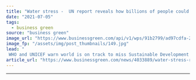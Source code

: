```yaml
---
title: "Water stress -  UN report reveals how billions of people could not wash hands at home as Covid-19 hit"
date: "2021-07-05"
tags: 
  - business green
source: "business green"
image_url: "https://www.businessgreen.com/api/v1/wps/91b2799/ad97cdfa-29b1-47d1-bef9-7f6b603e43e2/6/iw-water-generic-310718-005-185x114.jpg"
image_fp: "/assets/img/post_thumbnails/149.jpg"
lead: "
 WHO and UNICEF warn world is on track to miss Sustainable Development Goals covering access to water services ..."
article_url: "https://www.businessgreen.com/news/4033889/water-stress-report-reveals-billions-people-wash-hands-home-covid-19-hit"
---
```


---
